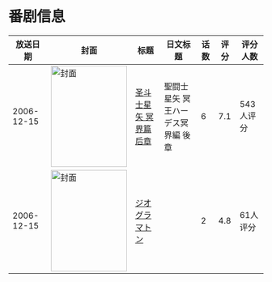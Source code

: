 # 番剧信息

|放送日期|封面|标题|日文标题|话数|评分|评分人数|
|---|---|---|---|---|---|---|
|2006-12-15|<img src="//lain.bgm.tv/pic/cover/c/46/a7/20234_709G6.jpg" alt="封面" style="width:150px;height:200px;object-fit:cover;">|[圣斗士星矢 冥界篇 后章](https://bangumi.tv/subject/20234)|聖闘士星矢 冥王ハーデス冥界編 後章|6|7.1|543人评分|
|2006-12-15|<img src="/img/no_icon_subject.png" alt="封面" style="width:150px;height:200px;object-fit:cover;">|[ジオグラマトン](https://bangumi.tv/subject/72104)||2|4.8|61人评分|

